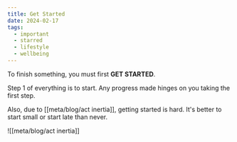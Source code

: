 ```yaml
---
title: Get Started
date: 2024-02-17
tags:
  - important
  - starred
  - lifestyle
  - wellbeing
---
```

To finish something, you must first **GET STARTED**.

Step 1 of everything is to start. Any progress made hinges on you taking the first step.

Also, due to [[meta/blog/act inertia]], getting started is hard. It's better to start small or start late than never.  

![[meta/blog/act inertia]]